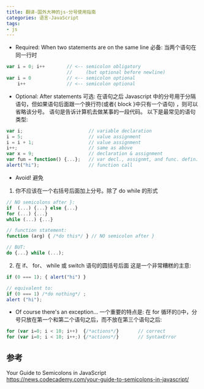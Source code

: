 ```yaml
---
title: 翻译-国外大神的js-分号使用指南
categories: 语言-JavaScript
tags:
- js
---
```


* Required: When two statements are on the same line
必备: 当两个语句在同一行时

```js
var i = 0; i++        // <-- semicolon obligatory
                      //     (but optional before newline)
var i = 0             // <-- semicolon optional
    i++               // <-- semicolon optional
```

* Optional: After statements
可选: 在语句之后
Javascript 中的分号用于分隔语句，但如果语句后面跟一个换行符(或者{ block }中只有一个语句) ，则可以省略该分号。 语句是告诉计算机去做某事的一段代码。 以下是最常见的语句类型:

```js
var i;                        // variable declaration
i = 5;                        // value assignment
i = i + 1;                    // value assignment
i++;                          // same as above
var x = 9;                    // declaration & assignment
var fun = function() {...};   // var decl., assignmt, and func. defin.
alert("hi");                  // function call
```

* Avoid!
避免
1. 你不应该在一个右括号后面加上分号。除了 do while 的形式

```js
// NO semicolons after }:
if  (...) {...} else {...}
for (...) {...}
while (...) {...}

// function statement:
function (arg) { /*do this*/ } // NO semicolon after }

// BUT:
do {...} while (...);
```

2. 在 if、 for、 while 或 switch 语句的圆括号后面
这是一个非常糟糕的主意:

```js
if (0 === 1); { alert("hi") }

// equivalent to:
if (0 === 1) /*do nothing*/ ;
alert ("hi");
```

* Of course there's an exception...
一个重要的特点是: 在 for 循环的()中，分号只放在第一个和第二个语句之后，而不放在第三个语句之后:

``` js
for (var i=0; i < 10; i++)  {/*actions*/}       // correct
for (var i=0; i < 10; i++;) {/*actions*/}       // SyntaxError
```

## 参考

Your Guide to Semicolons in JavaScript
<https://news.codecademy.com/your-guide-to-semicolons-in-javascript/>
